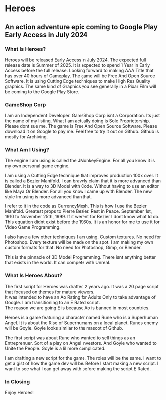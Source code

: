 # Heroes

## An action adventure epic coming to Google Play Early Access in July 2024

### What Is Heroes?

Heroes will be released Early Access in July 2024.  The expected full release date is Summer of 2025.
It is expected to spend 1 Year in Early Access before the full release.  Looking forward to making 
AAA Title that has over 40 hours of Gameplay.  The game will be Free And Open Source Software.  It 
is using Cutting Edge techniques to make High Res Quality graphics.  The same kind of Graphics you 
see generally in a Pixar Film will be coming to the Google Play Store.

### GameShop Corp

I am an Independent Developer.  GameShop Corp isnt a Corporation.  Its just the name of my listing.
What I am actually doing is Sole Proprietorship.  Please dont sue me.  The game is Free And Open Source 
Software.  Please download it on Google to pay me.  Feel free to try it out on Github.  Github is mostly
for Archiving.

### What Am I Using?

The engine I am using is called the JMonkeyEngine.  For all you know it is my own personal game engine.

I am using a Cutting Edge technique that improves production 100x over.  It is called a Bezier Manifold.
I can bravely claim that it is more advanced than Blender.  It is a way to 3D Model with Code.  Without having
to use an editor like Maya Or Blender.  For all you know I came up with Blender.  The new style Im using is 
more advanced than that.

I refer to it in the code as CurrencyMesh.  This is how I use the Bezier Manifold.  Greatest props to Pierre Bezier.
Rest in Peace.  September 1st, 1910 to November 25th, 1999.  If it werent for Bezier I dont know what Id do.  This
equation didnt exist before the 1960s.  It is an honor for me to use it for Video Game Programming.

I also have a few other techniques I am using.  Custom textures.  No need for Photoshop.  Every texture will be made
on the spot.  I am making my own custom formats for that.  No need for Photoshop, Gimp, or Blender.

This is the pinnacle of 3D Model Programming.  There isnt anything better that exists in the world.  It can compete 
with Unreal.

### What Is Heroes About?

The first script for Heroes was drafted 2 years ago.  It was a 20 page script that focused on themes for mature viewers.  
It was intended to have an Ao Rating for Adults Only to take advantage of Google.  I am transitioning to an E Rated script.  
The reason we are going E is because Ao is banned in most countries.

Heroes is a game featuring a character named Rune who is a Superhuman Angel.  It is about the Rise of Superhumans on a
local planet.  Runes enemy will be Goyle.  Goyle looks similar to the mascot of Github.

The first script was about Rune who wanted to sell things as an Entreprenuer.  Sort of a play on Angel Investors.  And Goyle
who wanted to Unite the People.  Goyle is a lil more complicated.

I am drafting a new script for the game.  The roles will be the same.  I want to get a gist of how the game dev will be.  Before I
start making a new script.  I want to see what I can get away with before making the script E Rated.

### In Closing

Enjoy Heroes!